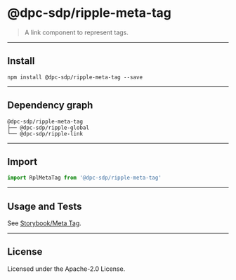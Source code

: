 # @dpc-sdp/ripple-meta-tag

> A link component to represent tags.

--------------------------------------------------------------------------------

## Install

```shell
npm install @dpc-sdp/ripple-meta-tag --save
```

--------------------------------------------------------------------------------

## Dependency graph

```shell
@dpc-sdp/ripple-meta-tag
├── @dpc-sdp/ripple-global
└── @dpc-sdp/ripple-link
```

--------------------------------------------------------------------------------

## Import

```js
import RplMetaTag from '@dpc-sdp/ripple-meta-tag'
```

--------------------------------------------------------------------------------

## Usage and Tests

See [Storybook/Meta Tag](https://ripple.sdp.vic.gov.au/?selectedKind=Atoms/MetaTag&selectedStory=Meta%20Tag).

--------------------------------------------------------------------------------

## License

Licensed under the Apache-2.0 License.
